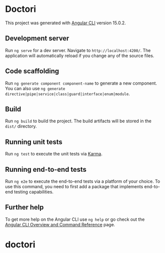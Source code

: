 # Doctori

This project was generated with [Angular CLI](https://github.com/angular/angular-cli) version 15.0.2.

## Development server

Run `ng serve` for a dev server. Navigate to `http://localhost:4200/`. The application will automatically reload if you change any of the source files.

## Code scaffolding

Run `ng generate component component-name` to generate a new component. You can also use `ng generate directive|pipe|service|class|guard|interface|enum|module`.

## Build

Run `ng build` to build the project. The build artifacts will be stored in the `dist/` directory.

## Running unit tests

Run `ng test` to execute the unit tests via [Karma](https://karma-runner.github.io).

## Running end-to-end tests

Run `ng e2e` to execute the end-to-end tests via a platform of your choice. To use this command, you need to first add a package that implements end-to-end testing capabilities.

## Further help

To get more help on the Angular CLI use `ng help` or go check out the [Angular CLI Overview and Command Reference](https://angular.io/cli) page.
# doctori

<!-- 
  TODO:
    - Componentizar almenos el formulario o un par de componentes.
    - Marcar el activo en el dropdown.

 -->

<!-- 
  Soy consciente de que el diseño no es 100% fiel al diseño provisto, esto es a proposito y en el ambiente laboral no pasaría sin antes consultarlo con quien fuera responsable.
  De la misma forma, he hecho que los campos sean requeridos para poder mostraros cómo trato un formulario invalido.
 -->

<!-- 
  Qué me ha faltado por hacer, por tiempo, por quedar fuera de scope, etc.

    - Tanto el telefono como el email deberían traer validaciones correctas.
      He usado las propias de ReactiveForms pero lo suyo sería haberlas creado nuevas.
    - Añadir soporte para traducir todos los textos. En otros proyectos he usado Lokalise.
    - Hacer dinámico el label de cada input para que se mostrase cuando hay algo escrito (cuando no hay
      placeholder).
    - Habría que haber reservado el espacio para el mensaje de error de manera que no se movieran los formularios al mostrarse.
    - La authenticacion usando headers, debería hacerse una vez al principio y no en la propia llamada.
      Incluso se podría/debería crear un interceptor de llamadas http para manejar todas estas configuraciones.

 -->

